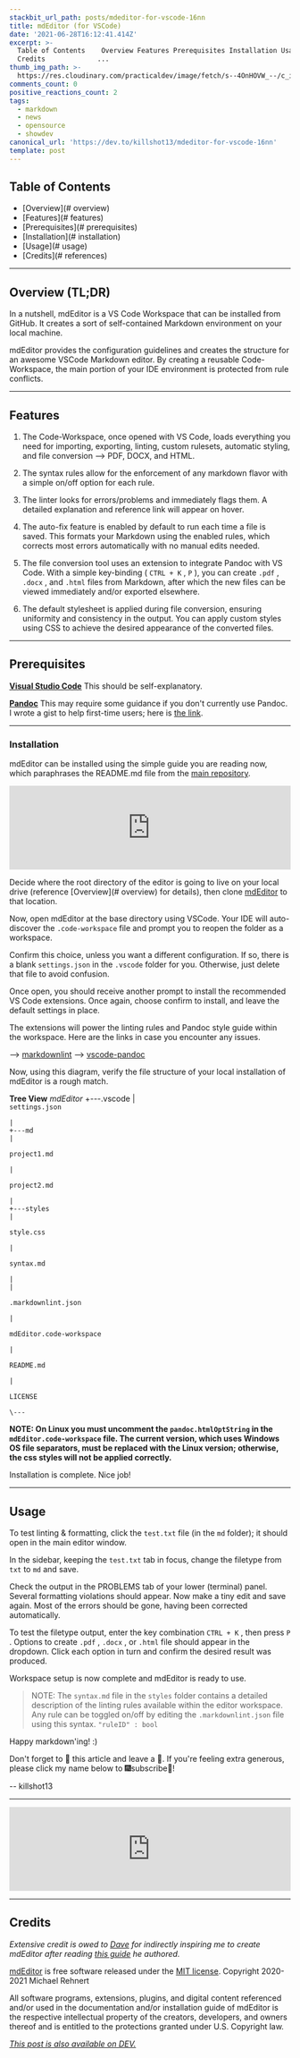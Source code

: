 ```yaml
---
stackbit_url_path: posts/mdeditor-for-vscode-16nn
title: mdEditor (for VSCode)
date: '2021-06-28T16:12:41.414Z'
excerpt: >-
  Table of Contents    Overview Features Prerequisites Installation Usage
  Credits             ...
thumb_img_path: >-
  https://res.cloudinary.com/practicaldev/image/fetch/s--4OnHOVW_--/c_imagga_scale,f_auto,fl_progressive,h_420,q_auto,w_1000/https://dev-to-uploads.s3.amazonaws.com/uploads/articles/guqx0sw882p4q2bxyiq5.png
comments_count: 0
positive_reactions_count: 2
tags:
  - markdown
  - news
  - opensource
  - showdev
canonical_url: 'https://dev.to/killshot13/mdeditor-for-vscode-16nn'
template: post
---
```

## Table of Contents

- [Overview](# overview)
- [Features](# features)
- [Prerequisites](# prerequisites)
- [Installation](# installation)
- [Usage](# usage)
- [Credits](# references)

---

## Overview (TL;DR) <a name = "overview"></a>

In a nutshell, mdEditor is a VS Code Workspace that can be installed from GitHub. It creates a sort of self-contained Markdown environment on your local machine. 

mdEditor provides the configuration guidelines and creates the structure for an awesome VSCode Markdown editor. By creating a reusable Code-Workspace, the main portion of your IDE environment is protected from rule conflicts.

---

## Features <a name = "features"></a>

1. The Code-Workspace, once opened with VS Code, loads everything you need for importing, exporting, linting, custom rulesets, automatic styling, and file conversion --> PDF, DOCX, and HTML.

2. The syntax rules allow for the enforcement of any markdown flavor with a simple on/off option for each rule.

3. The linter looks for errors/problems and immediately flags them. A detailed explanation and reference link will appear on hover.

4. The auto-fix feature is enabled by default to run each time a file is saved. This formats your Markdown using the enabled rules, which corrects most errors automatically with no manual edits needed.

5. The file conversion tool uses an extension to integrate Pandoc with VS Code. With a simple key-binding (
`CTRL + K`
, 
`P`
), you can create 
`.pdf`
, 
`.docx`
, and 
`.html`
 files from Markdown, after which the new files can be viewed immediately and/or exported elsewhere.

6. The default stylesheet is applied during file conversion, ensuring  uniformity and consistency in the output. You can apply custom styles using CSS to achieve the desired appearance of the converted files.

---

## Prerequisites <a name = "prerequisites"></a>

**[Visual Studio Code](https://code.visualstudio.com/Download)**
This should be self-explanatory.

**[Pandoc](http://pandoc.org/installing.html)**
This may require some guidance if you don't currently use Pandoc. I wrote a gist to help first-time users; here is [the link](https://gist.github.com/killshot13/5b379355d275e79a5cb1f03c841c7d53).

---

### Installation <a name = "installation"></a>

mdEditor can be installed using the simple guide you are reading now, which paraphrases the README.md file from the [main repository](https://github.com/killshot13/mdEditor).


<iframe class="liquidTag" src="https://dev.to/embed/github?args=killshot13%2FmdEditor%20no-readme" style="border: 0; width: 100%;"></iframe>


Decide where the root directory of the editor is going to live on your local drive (reference [Overview](# overview) for details), then clone [mdEditor](https://github.com/killshot13/mdEditor.git) to that location.

Now, open mdEditor at the base directory using VSCode. Your IDE will auto-discover the 
`.code-workspace`
 file and prompt you to reopen the folder as a workspace. 

Confirm this choice, unless you want a different configuration. If so, there is a blank 
`settings.json`
 in the 
`.vscode`
 folder for you. Otherwise, just delete that file to avoid confusion.

Once open, you should receive another prompt to install the recommended VS Code extensions. Once again, choose confirm to install, and leave the default settings in place. 

The extensions will power the linting rules and Pandoc style guide within the workspace. Here are the links in case you encounter any issues.

--> [markdownlint](https://marketplace.visualstudio.com/items?itemName=DavidAnson.vscode-markdownlint)
--> [vscode-pandoc](https://marketplace.visualstudio.com/items?itemName=DougFinke.vscode-pandoc)

Now, using this diagram, verify the file structure of your local installation of mdEditor is a rough match.

**Tree View**
_mdEditor_
\+---.vscode
    |       
`settings.json`

    |
    +---md
    |       
`project1.md`

    |       
`project2.md`

    |
    +---styles
    |       
`style.css`

    |       
`syntax.md`

    |
    |
`.markdownlint.json`

    |
`mdEditor.code-workspace`

    |
`README.md`

    |
`LICENSE`

    \---

**NOTE: On Linux you must uncomment the 
`pandoc.htmlOptString`
 in the 
`mdEditor.code-workspace`
 file. The current version, which uses Windows OS file separators, must be replaced with the Linux version; otherwise, the css styles will not be applied correctly.**

Installation is complete.
Nice job!

---

## Usage <a name = "usage"></a>

To test linting & formatting, click the 
`test.txt`
 file (in the 
`md`
 folder); it should open in the main editor window.

In the sidebar, keeping the 
`test.txt`
 tab in focus, change the filetype from 
`txt`
 to 
`md`
 and save.

Check the output in the PROBLEMS tab of your lower (terminal) panel. Several formatting violations should appear. Now make a tiny edit and save again. Most of the errors should be gone, having been corrected automatically.

To test the filetype output, enter the key combination 
`CTRL + K`
, then press 
`P`
. Options to create 
`.pdf`
, 
`.docx`
, or 
`.html`
 file should appear in the dropdown. Click each option in turn and confirm the desired result was produced.

Workspace setup is now complete and mdEditor is ready to use.

>NOTE: The 
`syntax.md`
 file in the 
`styles`
 folder contains a detailed description of the linting rules available within the editor workspace. Any rule can be toggled on/off by editing the 
`.markdownlint.json`
 file using this syntax. 
`"ruleID" : bool`


Happy markdown'ing! :)

Don't forget to 💖 this article and leave a 💭. If you're feeling extra generous, please click my name below to 🎆subscribe🎇!

  -- killshot13

---


<iframe class="liquidTag" src="https://dev.to/embed/user?args=killshot13" style="border: 0; width: 100%;"></iframe>


---

## Credits <a name = "references"></a>

_Extensive credit is owed to [Dave](https://twitter.com/thisDaveJ) for indirectly inspiring me to create mdEditor after reading [this guide](https://thisdavej.com/build-an-amazing-markdown-editor-using-visual-studio-code-and-pandoc/) he authored._

[mdEditor](https://github.com/killshot13/mdEditor) is free software released under the [MIT license](https://github.com/killshot13/mdEditor/blob/main/LICENSE). Copyright 2020-2021 Michael Rehnert

All software programs, extensions, plugins, and digital content referenced and/or used in the documentation and/or installation guide of mdEditor is the respective intellectual property of the creators, developers, and owners thereof and is entitled to the protections granted under U.S. Copyright law.

*[This post is also available on DEV.](https://dev.to/killshot13/mdeditor-for-vscode-16nn)*


<script>
const parent = document.getElementsByTagName('head')[0];
const script = document.createElement('script');
script.type = 'text/javascript';
script.src = 'https://cdnjs.cloudflare.com/ajax/libs/iframe-resizer/4.1.1/iframeResizer.min.js';
script.charset = 'utf-8';
script.onload = function() {
    window.iFrameResize({}, '.liquidTag');
};
parent.appendChild(script);
</script>    
